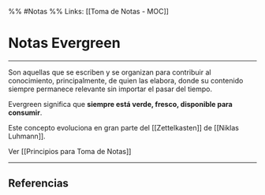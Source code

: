 %% #Notas %%
Links: [[Toma de Notas - MOC]]

# Notas Evergreen
---

Son aquellas que se escriben y se organizan para contribuir al conocimiento, principalmente, de quien las elabora, donde su contenido siempre permanece relevante sin importar el pasar del tiempo.

Evergreen significa que **siempre está verde, fresco, disponible para consumir**.

Este concepto evoluciona en gran parte del [[Zettelkasten]] de [[Niklas Luhmann]].

Ver [[Principios para Toma de Notas]]

---

## Referencias
